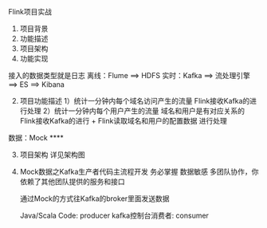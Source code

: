 Flink项目实战


1. 项目背景
2. 功能描述
3. 项目架构
4. 功能实现





接入的数据类型就是日志
离线：Flume ==> HDFS
实时：Kafka ==> 流处理引擎 ==> ES ==> Kibana




2. 项目功能描述
  1）统计一分钟内每个域名访问产生的流量
  	Flink接收Kafka的进行处理
  2）统计一分钟内每个用户产生的流量
  	域名和用户是有对应关系的
  	Flink接收Kafka的进行 + Flink读取域名和用户的配置数据  进行处理


数据：Mock   ****




3. 项目架构
	详见架构图


4. Mock数据之Kafka生产者代码主流程开发   务必掌握
	数据敏感
	多团队协作，你依赖了其他团队提供的服务和接口

	通过Mock的方式往Kafka的broker里面发送数据

	Java/Scala Code: producer
	kafka控制台消费者: consumer






